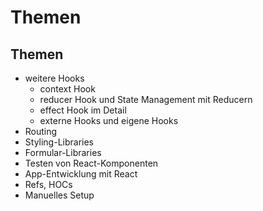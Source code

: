 # Themen

## Themen

- weitere Hooks
  - context Hook
  - reducer Hook und State Management mit Reducern
  - effect Hook im Detail
  - externe Hooks und eigene Hooks
- Routing
- Styling-Libraries
- Formular-Libraries
- Testen von React-Komponenten
- App-Entwicklung mit React
- Refs, HOCs
- Manuelles Setup
